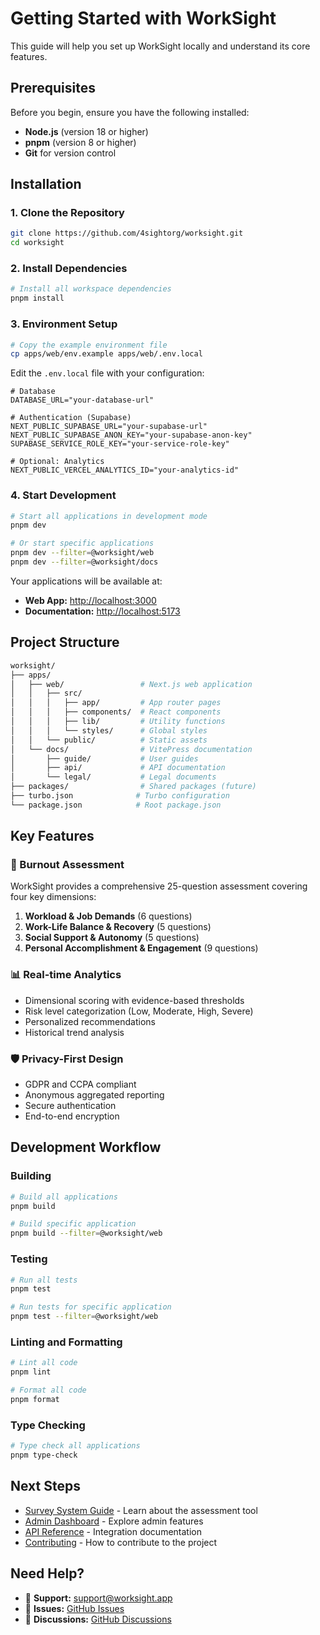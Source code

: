 # Getting Started with WorkSight

This guide will help you set up WorkSight locally and understand its core features.

## Prerequisites

Before you begin, ensure you have the following installed:

- **Node.js** (version 18 or higher)
- **pnpm** (version 8 or higher)
- **Git** for version control

## Installation

### 1. Clone the Repository

```bash
git clone https://github.com/4sightorg/worksight.git
cd worksight
```

### 2. Install Dependencies

```bash
# Install all workspace dependencies
pnpm install
```

### 3. Environment Setup

```bash
# Copy the example environment file
cp apps/web/env.example apps/web/.env.local
```

Edit the `.env.local` file with your configuration:

```env
# Database
DATABASE_URL="your-database-url"

# Authentication (Supabase)
NEXT_PUBLIC_SUPABASE_URL="your-supabase-url"
NEXT_PUBLIC_SUPABASE_ANON_KEY="your-supabase-anon-key"
SUPABASE_SERVICE_ROLE_KEY="your-service-role-key"

# Optional: Analytics
NEXT_PUBLIC_VERCEL_ANALYTICS_ID="your-analytics-id"
```

### 4. Start Development

```bash
# Start all applications in development mode
pnpm dev

# Or start specific applications
pnpm dev --filter=@worksight/web
pnpm dev --filter=@worksight/docs
```

Your applications will be available at:

- **Web App:** [http://localhost:3000](http://localhost:3000)
- **Documentation:** [http://localhost:5173](http://localhost:5173)

## Project Structure

```sh
worksight/
├── apps/
│   ├── web/                 # Next.js web application
│   │   ├── src/
│   │   │   ├── app/         # App router pages
│   │   │   ├── components/  # React components
│   │   │   ├── lib/         # Utility functions
│   │   │   └── styles/      # Global styles
│   │   └── public/          # Static assets
│   └── docs/                # VitePress documentation
│       ├── guide/           # User guides
│       ├── api/             # API documentation
│       └── legal/           # Legal documents
├── packages/                # Shared packages (future)
├── turbo.json              # Turbo configuration
└── package.json            # Root package.json
```

## Key Features

### 🎯 Burnout Assessment

WorkSight provides a comprehensive 25-question assessment covering four key dimensions:

1. **Workload & Job Demands** (6 questions)
2. **Work-Life Balance & Recovery** (5 questions)
3. **Social Support & Autonomy** (5 questions)
4. **Personal Accomplishment & Engagement** (9 questions)

### 📊 Real-time Analytics

- Dimensional scoring with evidence-based thresholds
- Risk level categorization (Low, Moderate, High, Severe)
- Personalized recommendations
- Historical trend analysis

### 🛡️ Privacy-First Design

- GDPR and CCPA compliant
- Anonymous aggregated reporting
- Secure authentication
- End-to-end encryption

## Development Workflow

### Building

```bash
# Build all applications
pnpm build

# Build specific application
pnpm build --filter=@worksight/web
```

### Testing

```bash
# Run all tests
pnpm test

# Run tests for specific application
pnpm test --filter=@worksight/web
```

### Linting and Formatting

```bash
# Lint all code
pnpm lint

# Format all code
pnpm format
```

### Type Checking

```bash
# Type check all applications
pnpm type-check
```

## Next Steps

- [Survey System Guide](/guide/survey-system) - Learn about the assessment tool
- [Admin Dashboard](/guide/admin-dashboard) - Explore admin features
- [API Reference](/api/overview) - Integration documentation
- [Contributing](/guide/contributing) - How to contribute to the project

## Need Help?

- 📧 **Support:** [support@worksight.app](mailto:support@worksight.app)
- 🐛 **Issues:** [GitHub Issues](https://github.com/4sightorg/worksight/issues)
- 💬 **Discussions:** [GitHub Discussions](https://github.com/4sightorg/worksight/discussions)
